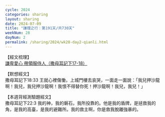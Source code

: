 ```yaml
---
cycle: 2024
categories: sharing
layout: sharing
date: 2024-07-09
title: "謙理之行：第191天/共730天"
weekNum: 28
dayNum: 2
permalink: /sharing/2024/wk28-day2-qianli.html
---
```


【經文梳理】  
<a href="https://youtu.be/nPSV33iDuVc" target="_blank">謙卑愛心 帶領服侍人（撒母耳記下17-18）</a>

【默想經文】  
撒母耳記下18:33 王就心裡傷慟，上城門樓去哀哭，一面走一面說：「我兒押沙龍啊！我兒，我兒押沙龍啊！我恨不得替你死！押沙龍啊！我兒，我兒！」

【本週背經測驗題經文】  
撒母耳記下22:3 我的神，我的磐石，我所投靠的。他是我的盾牌，是拯救我的角，是我的高臺，是我的避難所。我的救主啊，你是救我脫離強暴的。
